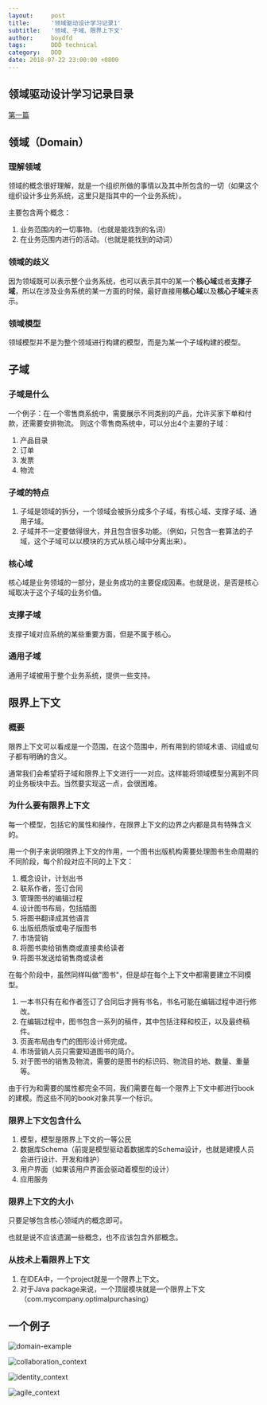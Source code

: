 ```yaml
---
layout:     post
title:      '领域驱动设计学习记录1'
subtitle:   '领域、子域、限界上下文'
author:     boydfd
tags:       DDD technical
category:   DDD
date: 2018-07-22 23:00:00 +0800
---
```


## 领域驱动设计学习记录目录

[第一篇](https://www.aboydfd.com/DDD/2018/07/22/DDD1/)

## 领域（Domain）


### 理解领域
领域的概念很好理解，就是一个组织所做的事情以及其中所包含的一切（如果这个组织设计多业务系统，这里只是指其中的一个业务系统）。

主要包含两个概念：

1. 业务范围内的一切事物。（也就是能找到的名词）
2. 在业务范围内进行的活动。（也就是能找到的动词）

### 领域的歧义

因为领域既可以表示整个业务系统，也可以表示其中的某一个**核心域**或者**支撑子域**，所以在涉及业务系统的某一方面的时候，最好直接用**核心域**以及**核心子域**来表示。

### 领域模型

领域模型并不是为整个领域进行构建的模型，而是为某一个子域构建的模型。

## 子域

### 子域是什么

一个例子：在一个零售商系统中，需要展示不同类别的产品，允许买家下单和付款，还需要安排物流。
则这个零售商系统中，可以分出4个主要的子域：

1. 产品目录
2. 订单
3. 发票
4. 物流

### 子域的特点
1. 子域是领域的拆分，一个领域会被拆分成多个子域，有核心域、支撑子域、通用子域。
2. 子域并不一定要做得很大，并且包含很多功能。（例如，只包含一套算法的子域，这个子域可以以模块的方式从核心域中分离出来）。

### 核心域

核心域是业务领域的一部分，是业务成功的主要促成因素。也就是说，是否是核心域取决于这个子域的业务价值。

### 支撑子域

支撑子域对应系统的某些重要方面，但是不属于核心。

### 通用子域

通用子域被用于整个业务系统，提供一些支持。

## 限界上下文

### 概要
限界上下文可以看成是一个范围，在这个范围中，所有用到的领域术语、词组或句子都有明确的含义。

通常我们会希望将子域和限界上下文进行一一对应。这样能将领域模型分离到不同的业务板块中去。当然要实现这一点，会很困难。

### 为什么要有限界上下文

每一个模型，包括它的属性和操作，在限界上下文的边界之内都是具有特殊含义的。

用一个例子来说明限界上下文的作用，一个图书出版机构需要处理图书生命周期的不同阶段，每个阶段对应不同的上下文：

1. 概念设计，计划出书
2. 联系作者，签订合同
3. 管理图书的编辑过程
4. 设计图书布局，包括插图
5. 将图书翻译成其他语言
6. 出版纸质版或电子版图书
7. 市场营销
8. 将图书卖给销售商或直接卖给读者
9. 将图书发送给销售商或读者

在每个阶段中，虽然同样叫做"图书"，但是却在每个上下文中都需要建立不同模型。

1. 一本书只有在和作者签订了合同后才拥有书名，书名可能在编辑过程中进行修改。
2. 在编辑过程中，图书包含一系列的稿件，其中包括注释和校正，以及最终稿件。
3. 页面布局由专门的图形设计师完成。
4. 市场营销人员只需要知道图书的简介。
5. 对于图书的销售及物流，需要的是图书的标识码、物流目的地、数量、重量等。

由于行为和需要的属性都完全不同，我们需要在每一个限界上下文中都进行book的建模。而这些不同的book对象共享一个标识。


### 限界上下文包含什么

1. 模型，模型是限界上下文的一等公民
2. 数据库Schema（前提是模型驱动着数据库的Schema设计，也就是建模人员会进行设计、开发和维护）
3. 用户界面（如果该用户界面会驱动着模型的设计）
4. 应用服务

### 限界上下文的大小

只要足够包含核心领域内的概念即可。

也就是说不应该遗漏一些概念，也不应该包含外部概念。

### 从技术上看限界上下文

1. 在IDEA中，一个project就是一个限界上下文。
2. 对于Java package来说，一个顶层模块就是一个限界上下文（com.mycompany.optimalpurchasing）

## 一个例子

![domain-example](https://github.com/boydfd/pictures/raw/master/DDD/domain_example.png)

![collaboration_context](https://github.com/boydfd/pictures/raw/master/DDD/collaboration_context.png)

![identity_context](https://github.com/boydfd/pictures/raw/master/DDD/identity_context.png)

![agile_context](https://github.com/boydfd/pictures/raw/master/DDD/agile_context.png)





